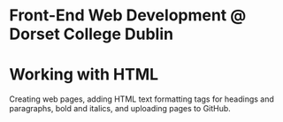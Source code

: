 # Front-End Web Development @ Dorset College Dublin

# Working with HTML
Creating web pages, adding HTML text formatting tags for headings and paragraphs, bold and italics, and uploading pages to GitHub.
